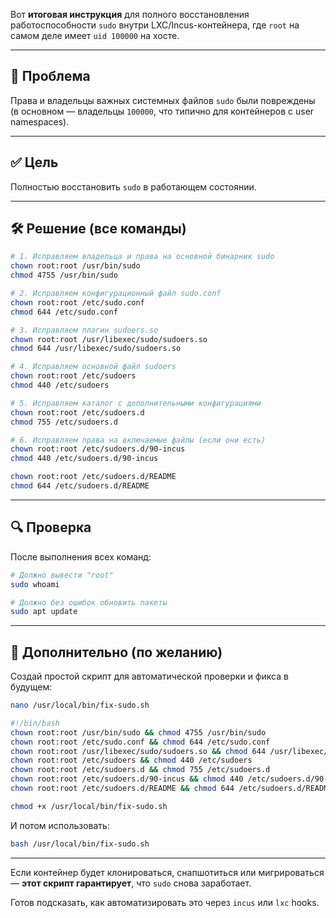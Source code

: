 Вот **итоговая инструкция** для полного восстановления работоспособности `sudo` внутри LXC/Incus-контейнера, где `root` на самом деле имеет `uid 100000` на хосте.

---

## 🧩 **Проблема**

Права и владельцы важных системных файлов `sudo` были повреждены (в основном — владельцы `100000`, что типично для контейнеров с user namespaces).

---

## ✅ **Цель**

Полностью восстановить `sudo` в работающем состоянии.

---

## 🛠️ **Решение (все команды)**

```bash
# 1. Исправляем владельца и права на основной бинарник sudo
chown root:root /usr/bin/sudo
chmod 4755 /usr/bin/sudo

# 2. Исправляем конфигурационный файл sudo.conf
chown root:root /etc/sudo.conf
chmod 644 /etc/sudo.conf

# 3. Исправляем плагин sudoers.so
chown root:root /usr/libexec/sudo/sudoers.so
chmod 644 /usr/libexec/sudo/sudoers.so

# 4. Исправляем основной файл sudoers
chown root:root /etc/sudoers
chmod 440 /etc/sudoers

# 5. Исправляем каталог с дополнительными конфигурациями
chown root:root /etc/sudoers.d
chmod 755 /etc/sudoers.d

# 6. Исправляем права на включаемые файлы (если они есть)
chown root:root /etc/sudoers.d/90-incus
chmod 440 /etc/sudoers.d/90-incus

chown root:root /etc/sudoers.d/README
chmod 644 /etc/sudoers.d/README
```

---

## 🔍 **Проверка**

После выполнения всех команд:

```bash
# Должно вывести "root"
sudo whoami

# Должно без ошибок обновить пакеты
sudo apt update
```

---

## 📌 **Дополнительно (по желанию)**

Создай простой скрипт для автоматической проверки и фикса в будущем:

```bash
nano /usr/local/bin/fix-sudo.sh
```

```bash
#!/bin/bash
chown root:root /usr/bin/sudo && chmod 4755 /usr/bin/sudo
chown root:root /etc/sudo.conf && chmod 644 /etc/sudo.conf
chown root:root /usr/libexec/sudo/sudoers.so && chmod 644 /usr/libexec/sudo/sudoers.so
chown root:root /etc/sudoers && chmod 440 /etc/sudoers
chown root:root /etc/sudoers.d && chmod 755 /etc/sudoers.d
chown root:root /etc/sudoers.d/90-incus && chmod 440 /etc/sudoers.d/90-incus
chown root:root /etc/sudoers.d/README && chmod 644 /etc/sudoers.d/README
```

```bash
chmod +x /usr/local/bin/fix-sudo.sh
```

И потом использовать:

```bash
bash /usr/local/bin/fix-sudo.sh
```

---

Если контейнер будет клонироваться, снапшотиться или мигрироваться — **этот скрипт гарантирует**, что `sudo` снова заработает.

Готов подсказать, как автоматизировать это через `incus` или `lxc` hooks.
